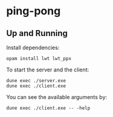 # ping-pong

## Up and Running

Install dependencies:
```
opam install lwt lwt_ppx
```

To start the server and the client:
```
dune exec ./server.exe
dune exec ./client.exe
```

You can see the available arguments by:

```
dune exec ./client.exe -- -help
```